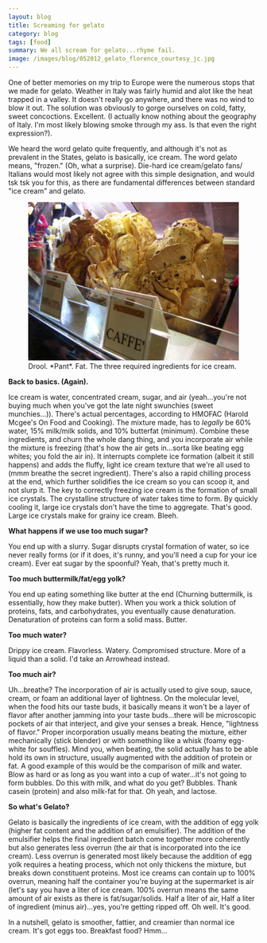 ```yaml
---
layout: blog
title: Screaming for gelato
category: blog
tags: [food]  
summary: We all scream for gelato...rhyme fail.
image: /images/blog/052012_gelato_florence_courtesy_jc.jpg
---
```


One of better memories on my trip to Europe were the numerous stops that we made for gelato. Weather in Italy was fairly humid and alot like the heat trapped in a valley. It doesn't really go anywhere, and there was no wind to blow it out. The solution was obviously to gorge ourselves on cold, fatty, sweet concoctions. Excellent. (I actually know nothing about the geography of Italy. I'm most likely blowing smoke through my ass. Is that even the right expression?).

We heard the word gelato quite frequently, and although it's not as prevalent in the States, gelato is basically, ice cream. The word gelato means, "frozen." (Oh, what a surprise). Die-hard ice cream/gelato fans/ Italians would most likely not agree with this simple designation, and would tsk tsk you for this, as there are fundamental differences between standard "ice cream" and gelato.

<figure>
    <img src="/images/blog/052012_gelato_florence_courtesy_jc.jpg"></img>
    <figcaption>Drool. *Pant*. Fat. The three required ingredients for ice cream.</figcaption>
</figure>

**Back to basics. (Again).**

Ice cream is water, concentrated cream, sugar, and air (yeah...you're not buying much when you've got the late night swunchies (sweet munchies...)). There's actual percentages, according to HMOFAC (Harold Mcgee's On Food and Cooking). The mixture made, has to _legally_ be 60% water, 15% milk/milk solids, and 10% butterfat (minimum). Combine these ingredients, and churn the whole dang thing, and you incorporate air while the mixture is freezing (that's how the air gets in...sorta like beating egg whites; you fold the air in). It interrupts complete ice formation (albeit it still happens) and adds the fluffy, light ice cream texture that we're all used to (mmm breathe the secret ingredient). There's also a rapid chilling process at the end, which further solidifies the ice cream so you can scoop it, and not slurp it. The key to correctly freezing ice cream is the formation of small ice crystals. The crystalline structure of water takes time to form. By quickly cooling it, large ice crystals don't have the time to aggregate. That's good. Large ice crystals make for grainy ice cream. Bleeh.

**What happens if we use too much sugar?**

You end up with a slurry. Sugar disrupts crystal formation of water, so ice never really forms (or if it does, it's runny, and you'll need a cup for your ice cream). Ever eat sugar by the spoonful? Yeah, that's pretty much it.

**Too much buttermilk/fat/egg yolk?**

You end up eating something like butter at the end (Churning buttermilk, is essentially, how they make butter). When you work a thick solution of proteins, fats, and carbohydrates, you eventually cause denaturation. Denaturation of proteins can form a solid mass. Butter.

**Too much water?**

Drippy ice cream. Flavorless. Watery. Compromised structure. More of a liquid than a solid. I'd take an Arrowhead instead.

**Too much air?**

Uh...breathe? The incorporation of air is actually used to give soup, sauce, cream, or foam an additional layer of lightness. On the molecular level, when the food hits our taste buds, it basically means it won't be a layer of flavor after another jamming into your taste buds...there will be microscopic pockets of air that interject, and give your senses a break. Hence, "lightness of flavor." Proper incorporation usually means beating the mixture, either mechanically (stick blender) or with something like a whisk (foamy egg-white for souffles). Mind you, when beating, the solid actually has to be able hold its own in structure, usually augmented with the addition of protein or fat. A good example of this would be the comparison of milk and water. Blow as hard or as long as you want into a cup of water...it's not going to form bubbles. Do this with milk, and what do you get? Bubbles. Thank casein (protein) and also milk-fat for that. Oh yeah, and lactose.

**So what's Gelato?**

Gelato is basically the ingredients of ice cream, with the addition of egg yolk (higher fat content and the addition of an emulsifier). The addition of the emulsifier helps the final ingredient batch come together more coherently but also generates less overrun (the air that is incorporated into the ice cream). Less overrun is generated most likely because the addition of egg yolk requires a heating process, which not only thickens the mixture, but breaks down constituent proteins. Most ice creams can contain up to 100% overrun, meaning half the container you're buying at the supermarket is air (let's say you have a liter of ice cream. 100% overrun means the same amount of air exists as there is fat/sugar/solids. Half a liter of air, Half a liter of ingredient (minus air)...yes, you're getting ripped off. Oh well. It's good.

In a nutshell, gelato is smoother, fattier, and creamier than normal ice cream. It's got eggs too. Breakfast food? Hmm...
